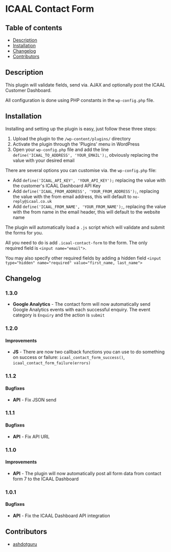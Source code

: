 # ICAAL Contact Form

## Table of contents

* [Description](#description)
* [Installation](#installation)
* [Changelog](#changelog)
* [Contributors](#contributors)

## Description

This plugin will validate fields, send via. AJAX and optionally post the ICAAL Customer Dashboard.

All configuration is done using PHP constants in the `wp-config.php` file.

## Installation

Installing and setting up the plugin is easy, just follow these three steps:

1. Upload the plugin to the `/wp-content/plugins/` directory
2. Activate the plugin through the 'Plugins' menu in WordPress
3. Open your `wp-config.php` file and add the line `define('ICAAL_TO_ADDRESS', 'YOUR_EMAIL');`, obviously replacing the value with your desired email

There are several options you can customise via. the `wp-config.php` file:

* Add `define('ICAAL_API_KEY', 'YOUR_API_KEY');` replacing the value with the customer's ICAAL Dashboard API Key
* Add `define('ICAAL_FROM_ADDRESS', 'YOUR_FROM_ADDRESS');`, replacing the value with the from email address, this will default to `no-reply@icaal.co.uk`
* Add `define('ICAAL_FROM_NAME', 'YOUR_FROM_NAME');`, replacing the value with the from name in the email header, this will default to the website name

The plugin will automatically load a `.js` script which will validate and submit the forms for you.

All you need to do is add `.icaal-contact-form` to the form. The only required field is `<input name="email">`.

You may also specify other required fields by adding a hidden field `<input type="hidden" name="required" value="first_name, last_name">`

## Changelog

### 1.3.0
* **Google Analytics** - The contact form will now automatically send Google Analytics events with each successful enquiry. The event category is `Enquiry` and the action is `submit`

### 1.2.0

#### Improvements
* **JS** - There are now two callback functions you can use to do something on success or failure: `icaal_contact_form_success()`, `icaal_contact_form_failure(errors)`

### 1.1.2

#### Bugfixes
* **API** - Fix JSON send

### 1.1.1

#### Bugfixes
* **API** - Fix API URL

### 1.1.0

#### Improvements
* **API** - The plugin will now automatically post all form data from contact form 7 to the ICAAL Dashboard

### 1.0.1

#### Bugfixes
* **API** - Fix the ICAAL Dashboard API integration

## Contributors

* [ashdotguru](https://github.com/ashdotguru)